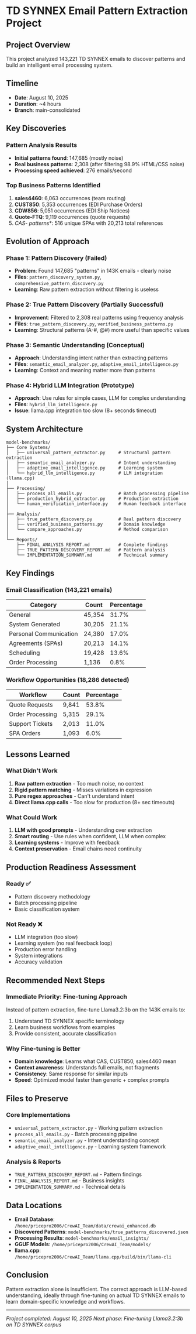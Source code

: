 # TD SYNNEX Email Pattern Extraction Project

## Project Overview
This project analyzed 143,221 TD SYNNEX emails to discover patterns and build an intelligent email processing system.

## Timeline
- **Date**: August 10, 2025
- **Duration**: ~4 hours
- **Branch**: main-consolidated

## Key Discoveries

### Pattern Analysis Results
- **Initial patterns found**: 147,685 (mostly noise)
- **Real business patterns**: 2,308 (after filtering 98.9% HTML/CSS noise)
- **Processing speed achieved**: 276 emails/second

### Top Business Patterns Identified
1. **sales4460**: 6,063 occurrences (team routing)
2. **CUST850**: 5,353 occurrences (EDI Purchase Orders)
3. **CDW856**: 5,051 occurrences (EDI Ship Notices)
4. **Quote-FTQ**: 9,119 occurrences (quote requests)
5. **CAS-* patterns**: 516 unique SPAs with 20,213 total references

## Evolution of Approach

### Phase 1: Pattern Discovery (Failed)
- **Problem**: Found 147,685 "patterns" in 143K emails - clearly noise
- **Files**: `pattern_discovery_system.py`, `comprehensive_pattern_discovery.py`
- **Learning**: Raw pattern extraction without filtering is useless

### Phase 2: True Pattern Discovery (Partially Successful)
- **Improvement**: Filtered to 2,308 real patterns using frequency analysis
- **Files**: `true_pattern_discovery.py`, `verified_business_patterns.py`
- **Learning**: Structural patterns (A-#, @#) more useful than specific values

### Phase 3: Semantic Understanding (Conceptual)
- **Approach**: Understanding intent rather than extracting patterns
- **Files**: `semantic_email_analyzer.py`, `adaptive_email_intelligence.py`
- **Learning**: Context and meaning matter more than patterns

### Phase 4: Hybrid LLM Integration (Prototype)
- **Approach**: Use rules for simple cases, LLM for complex understanding
- **Files**: `hybrid_llm_intelligence.py`
- **Issue**: llama.cpp integration too slow (8+ seconds timeout)

## System Architecture

```
model-benchmarks/
├── Core Systems/
│   ├── universal_pattern_extractor.py     # Structural pattern extraction
│   ├── semantic_email_analyzer.py         # Intent understanding
│   ├── adaptive_email_intelligence.py     # Learning system
│   └── hybrid_llm_intelligence.py         # LLM integration (llama.cpp)
│
├── Processing/
│   ├── process_all_emails.py              # Batch processing pipeline
│   ├── production_hybrid_extractor.py     # Production extraction
│   └── human_verification_interface.py    # Human feedback interface
│
├── Analysis/
│   ├── true_pattern_discovery.py          # Real pattern discovery
│   ├── verified_business_patterns.py      # Domain knowledge
│   └── compare_approaches.py              # Method comparison
│
└── Reports/
    ├── FINAL_ANALYSIS_REPORT.md           # Complete findings
    ├── TRUE_PATTERN_DISCOVERY_REPORT.md   # Pattern analysis
    └── IMPLEMENTATION_SUMMARY.md          # Technical summary
```

## Key Findings

### Email Classification (143,221 emails)
| Category | Count | Percentage |
|----------|-------|------------|
| General | 45,354 | 31.7% |
| System Generated | 30,205 | 21.1% |
| Personal Communication | 24,380 | 17.0% |
| Agreements (SPAs) | 20,213 | 14.1% |
| Scheduling | 19,428 | 13.6% |
| Order Processing | 1,136 | 0.8% |

### Workflow Opportunities (18,286 detected)
| Workflow | Count | Percentage |
|----------|-------|------------|
| Quote Requests | 9,841 | 53.8% |
| Order Processing | 5,315 | 29.1% |
| Support Tickets | 2,013 | 11.0% |
| SPA Orders | 1,093 | 6.0% |

## Lessons Learned

### What Didn't Work
1. **Raw pattern extraction** - Too much noise, no context
2. **Rigid pattern matching** - Misses variations in expression
3. **Pure regex approaches** - Can't understand intent
4. **Direct llama.cpp calls** - Too slow for production (8+ sec timeouts)

### What Could Work
1. **LLM with good prompts** - Understanding over extraction
2. **Smart routing** - Use rules when confident, LLM when complex
3. **Learning systems** - Improve with feedback
4. **Context preservation** - Email chains need continuity

## Production Readiness Assessment

### Ready ✅
- Pattern discovery methodology
- Batch processing pipeline
- Basic classification system

### Not Ready ❌
- LLM integration (too slow)
- Learning system (no real feedback loop)
- Production error handling
- System integrations
- Accuracy validation

## Recommended Next Steps

### Immediate Priority: Fine-tuning Approach
Instead of pattern extraction, fine-tune Llama3.2:3b on the 143K emails to:
1. Understand TD SYNNEX specific terminology
2. Learn business workflows from examples
3. Provide consistent, accurate classification

### Why Fine-tuning is Better
- **Domain knowledge**: Learns what CAS, CUST850, sales4460 mean
- **Context awareness**: Understands full emails, not fragments
- **Consistency**: Same response for similar inputs
- **Speed**: Optimized model faster than generic + complex prompts

## Files to Preserve

### Core Implementations
- `universal_pattern_extractor.py` - Working pattern extraction
- `process_all_emails.py` - Batch processing pipeline
- `semantic_email_analyzer.py` - Intent understanding concept
- `adaptive_email_intelligence.py` - Learning system framework

### Analysis & Reports
- `TRUE_PATTERN_DISCOVERY_REPORT.md` - Pattern findings
- `FINAL_ANALYSIS_REPORT.md` - Business insights
- `IMPLEMENTATION_SUMMARY.md` - Technical details

## Data Locations
- **Email Database**: `/home/pricepro2006/CrewAI_Team/data/crewai_enhanced.db`
- **Discovered Patterns**: `model-benchmarks/true_patterns_discovered.json`
- **Processing Results**: `model-benchmarks/email_insights/`
- **GGUF Models**: `/home/pricepro2006/CrewAI_Team/models/`
- **llama.cpp**: `/home/pricepro2006/CrewAI_Team/llama.cpp/build/bin/llama-cli`

## Conclusion
Pattern extraction alone is insufficient. The correct approach is LLM-based understanding, ideally through fine-tuning on actual TD SYNNEX emails to learn domain-specific knowledge and workflows.

---
*Project completed: August 10, 2025*
*Next phase: Fine-tuning Llama3.2:3b on TD SYNNEX corpus*